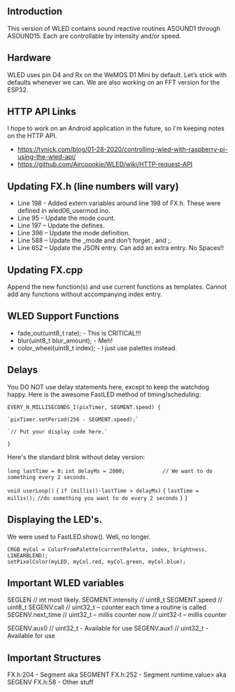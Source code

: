 ## Introduction
This version of WLED contains sound reactive routines ASOUND1 through ASOUND15. Each are controllable by intensity and/or speed.

## Hardware
WLED uses pin D4 and Rx on the WeMOS D1 Mini by default. Let’s stick with defaults whenever we can. We are also working on an FFT version for the ESP32.

## HTTP API Links
I hope to work on an Android application in the future, so I'm keeping notes on the HTTP API.
* https://tynick.com/blog/01-28-2020/controlling-wled-with-raspberry-pi-using-the-wled-api/
* https://github.com/Aircoookie/WLED/wiki/HTTP-request-API

## Updating FX.h (line numbers will vary)

* Line 198 - Added extern variables around line 198 of FX.h. These were defined in wled06_usermod.ino.
* Line 95 – Update the mode count.
* Line 197 – Update the defines.
* Line 396 – Update the mode definition.
* Line 588 – Update the _mode and don’t forget , and ;.
* Line 652 – Update the JSON entry. Can add an extra entry. No Spaces!!

## Updating FX.cpp

Append the new function(s) and use current functions as templates. Cannot add any functions without accompanying index entry. 

## WLED Support Functions
* fade_out(uint8_t rate);                 - This is CRITICAL!!!
* blur(uint8_t blur_amount);              - Meh!
* color_wheel(uint8_t index);             - I just use palettes instead.

## Delays
You DO NOT use delay statements here, except to keep the watchdog happy. Here is the awesome FastLED method of timing/scheduling:

`EVERY_N_MILLISECONDS_I(pixTimer, SEGMENT.speed) {`

    `pixTimer.setPeriod(256 - SEGMENT.speed);`

    `// Put your display code here.`

`}`

Here's the standard blink without delay version:

`long lastTime = 0;`
`int delayMs = 2000;            // We want to do something every 2 seconds.`

`void userLoop()`
`{`
  `if (millis()-lastTime > delayMs)`
  `{`
    `lastTime = millis();`
    `//do something you want to do every 2 seconds`
  `}`
`}`


## Displaying the LED's.
We were used to FastLED.show(). Well, no longer.

    CRGB myCol = ColorFromPalette(currentPalette, index, brightness, LINEARBLEND);
    setPixelColor(myLED, myCol.red, myCol.green, myCol.blue);

## Important WLED variables

SEGLEN			   // int most likely.
SEGMENT.intensity          // uint8_t
SEGMENT.speed              // uint8_t
SEGENV.call		   // uint32_t – counter each time a routine is called
SEGENV.next_time           // uint32_t – millis counter
now			   // uint32-t – millis counter

SEGENV.aux0           	   // uint32_t   - Available for use
SEGENV.aux1	           // uint32_t   - Available for use


## Important Structures

FX.h:204 - Segment<value> aka SEGMENT
FX.h:252 - Segment runtime.value> aka SEGENV
FX.h:58  - Other stuff

